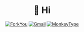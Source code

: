 <h1 align="center">👋 Hi</h1>
<div align="center">
  
[![ForkYou](https://img.shields.io/badge/ForkYou-805412?style=flat&logo=dev.to&logoColor=white)](https://forkyou.dev/user/lkshayb)
[![Gmail](https://img.shields.io/badge/Gmail-%23EA4335.svg?logo=gmail&logoColor=white)](mailto:08lakshay@gmail.com)
[![MonkeyType](https://img.shields.io/badge/MonkeyType-5e5e56?style=flat&logo=monkeytype&logoColor=yellow)](https://monkeytype.com/profile/aspect3012)

</div>





